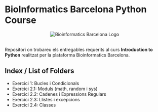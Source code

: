 # BioInformatics Barcelona Python Course

<div style="text-align:center">
  <img src="https://bioinformaticsbarcelona.eu/wp-content/uploads/2023/06/bioinformatics.svg" alt="Bioinformatics Barcelona Logo">
</div>
<br>

Repositori on trobareu els entregables requerits al curs **Introduction to Python** realitzat per la plataforma Bioinformatics Barcelona.

## Index / List of Folders

- Exercici 1: Bucles i Condicionals
- Exercici 2.1: Moduls (math, random i sys)
- Exercici 2.2: Cadenes i Expressions Regulars
- Exercici 2.3: Llistes i excepcions
- Exercici 2.4: Classes
